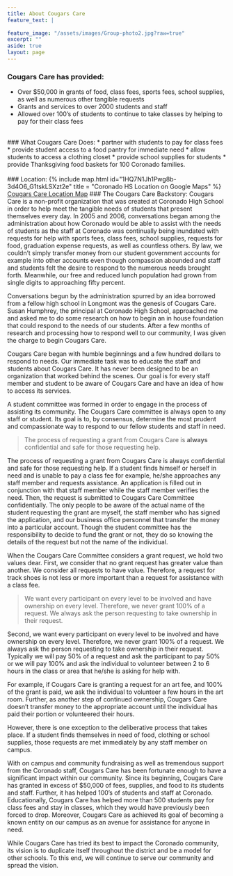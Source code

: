 ```yaml
---
title: About Cougars Care
feature_text: | 
 
feature_image: "/assets/images/Group-photo2.jpg?raw=true"
excerpt: ""
aside: true
layout: page
---
```


### Cougars Care has provided:

* Over $50,000 in grants of food, class fees, sports fees, school supplies, as well as numerous other tangible requests
* Grants and services to over 2000 students and staff
* Allowed over 100’s of students to continue to take classes by helping to pay for their class fees
<br>
### What Cougars Care Does: 
* partner with students to pay for class fees
* provide student access to a food pantry for immediate need
* allow students to access a clothing closet 
* provide school supplies for students 
* provide Thanksgiving food baskets for 100 Coronado families.<br>
<!--<small> From Good News - Coronado HS - 2015 </small>-->
<br>
### Location:
{% include map.html id="1HQ7N1Jh1Pwg8b-3d4O6_G1tskLSXzt2e" title = "Coronado HS Location on Google Maps" %}
<a href="/assets/images/Coronado-HS-Location-2.png?raw=true" target="_blank">Cougars Care Location Map</a>
### The Cougars Care Backstory:
Cougars Care is a non-profit organization that was created at Coronado High School in order to help meet the tangible needs of students that present themselves every day.  In 2005 and 2006, conversations began among the administration about how Coronado would be able to assist with the needs of students as the staff at Coronado was continually being inundated with requests for help with sports fees, class fees, school supplies, requests for food, graduation expense requests, as well as countless others.  By law, we couldn’t simply transfer money from our student government accounts for example into other accounts even though compassion abounded and staff and students felt the desire to respond to the numerous needs brought forth.  Meanwhile, our free and reduced lunch population had grown from single digits to approaching fifty percent. 

Conversations begun by the administration spurred by an idea borrowed from a fellow high school in Longmont was the genesis of Cougars Care.  Susan Humphrey, the principal at Coronado High School, approached me and asked me to do some research on how to begin an in house foundation that could respond to the needs of our students.  After a few months of research and processing how to respond well to our community, I was given the charge to begin Cougars Care. 

Cougars Care began with humble beginnings and a few hundred dollars to respond to needs.  Our immediate task was to educate the staff and students about Cougars Care.  It has never been designed to be an organization that worked behind the scenes.  Our goal is for every staff member and student to be aware of Cougars Care and have an idea of how to access its services. 

A student committee was formed in order to engage in the process of assisting its community.  The Cougars Care committee is always open to any staff or student.  Its goal is to, by consensus, determine the most prudent and compassionate way to respond to our fellow students and staff in need. 

> The process of requesting a grant from Cougars Care is **always** confidential and safe for those requesting help.

The process of requesting a grant from Cougars Care is always confidential and safe for those requesting help.  If a student finds himself or herself in need and is unable to pay a class fee for example, he/she approaches any staff member and requests assistance.  An application is filled out in conjunction with that staff member while the staff member verifies the need.  Then, the request is submitted to Cougars Care Committee confidentially.  The only people to be aware of the actual name of the student requesting the grant are myself, the staff member who has signed the application, and our business office personnel that transfer the money into a particular account.  Though the student committee has the responsibility to decide to fund the grant or not, they do so knowing the details of the request but not the name of the individual. 

When the Cougars Care Committee considers a grant request, we hold two values dear.  First, we consider that no grant request has greater value than another.  We consider all requests to have value.  Therefore, a request for track shoes is not less or more important than a request for assistance with a class fee.

> We want every participant on every level to be involved and have ownership on every level. Therefore, we never grant 100% of a request.  We always ask the person requesting to take ownership in their request.

Second, we want every participant on every level to be involved and have ownership on every level. Therefore, we never grant 100% of a request.  We always ask the person requesting to take ownership in their request.  Typically we will pay 50% of a request and ask the participant to pay 50% or we will pay 100% and ask the individual to volunteer between 2 to 6 hours in the class or area that he/she is asking for help with.

For example, if Cougars Care is granting a request for an art fee, and 100% of the grant is paid, we ask the individual to volunteer a few hours in the art room.  Further, as another step of continued ownership, Cougars Care doesn’t transfer money to the appropriate account until the individual has paid their portion or volunteered their hours. 

However, there is one exception to the deliberative process that takes place.  If a student finds themselves in need of food, clothing or school supplies, those requests are met immediately by any staff member on campus. 

With on campus and community fundraising as well as tremendous support from the Coronado staff, Cougars Care has been fortunate enough to have a significant impact within our community.  Since its beginning, Cougars Care has granted in excess of $50,000 of fees, supplies, and food to its students and staff.  Further, it has helped 100’s of students and staff at Coronado.  Educationally, Cougars Care has helped more than 500 students pay for class fees and stay in classes, which they would have previously been forced to drop.  Moreover, Cougars Care as achieved its goal of becoming a known entity on our campus as an avenue for assistance for anyone in need. 

While Cougars Care has tried its best to impact the Coronado community, its vision is to duplicate itself throughout the district and be a model for other schools.  To this end, we will continue to serve our community and spread the vision.





